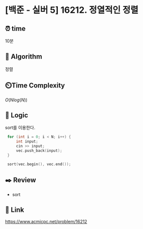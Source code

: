 # [백준 - 실버 5] 16212. 정열적인 정렬
 
## ⏰  **time**
10분

## :pushpin: **Algorithm**
정렬

## ⏲️**Time Complexity**
$O(Nlog(N))$

## :round_pushpin: **Logic**
sort를 이용한다.
   ```cpp
	for (int i = 0; i < N; i++) {
		int input;
		cin >> input;
		vec.push_back(input);
	}

	sort(vec.begin(), vec.end());
   ```

## :black_nib: **Review**
- sort

## 📡 Link
https://www.acmicpc.net/problem/16212
